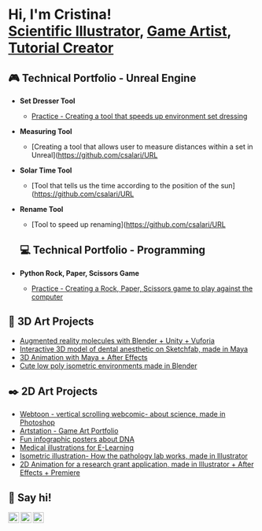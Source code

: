<h1>Hi, I'm Cristina! <br/><a href="https://www.cristinasala.com">Scientific Illustrator</a>, <a href="https://www.linkedin.com/in/cristinasalaripoll/">Game Artist</a>, <a href="https://www.youtube.com/@cristinasala/videos">Tutorial Creator</a></h1>

<h2>🎮 Technical Portfolio - Unreal Engine</h2>

- <b>Set Dresser Tool</b>
  - [Practice - Creating a tool that speeds up environment set dressing](https://github.com/csalari/SetDresserTool/tree/main)
- <b>Measuring Tool</b>
  - [Creating a tool that allows user to measure distances within a set in Unreal](https://github.com/csalari/URL
- <b>Solar Time Tool</b>
  - [Tool that tells us the time according to the position of the sun](https://github.com/csalari/URL
- <b>Rename Tool</b>
  - [Tool to speed up renaming](https://github.com/csalari/URL
 
  <h2>💻 Technical Portfolio - Programming</h2>
- <b>Python Rock, Paper, Scissors Game</b>
  - [Practice - Creating a Rock, Paper, Scissors game to play against the computer](https://github.com/csalari/RockPaperScissors)


<h2>🧊 3D Art Projects </h2>

- [Augmented reality molecules with Blender + Unity + Vuforia](https://www.cristinasala.com/augmented-reality-molecules)
- [Interactive 3D model of dental anesthetic on Sketchfab, made in Maya](https://www.cristinasala.com/interactive-dental-model)
- [3D Animation with Maya + After Effects](https://www.cristinasala.com/conditioning-restoration-animation)
- [Cute low poly isometric environments made in Blender](https://www.cristinasala.com/lowpoly)

  
<h2>✒️ 2D Art Projects </h2>

- [Webtoon - vertical scrolling webcomic- about science, made in Photoshop](https://www.webtoons.com/en/canvas/cute-science/nervous-system/viewer?title_no=839942&episode_no=1)
- [Artstation - Game Art Portfolio](https://www.artstation.com/cristinasala)
- [Fun infographic posters about DNA](https://www.cristinasala.com/dna-infographics)
- [Medical illustrations for E-Learning](https://www.cristinasala.com/medical-illustrations)
- [Isometric illustration- How the pathology lab works, made in Illustrator](https://www.cristinasala.com/pathology-lab-interactive)
- [2D Animation for a research grant application, made in Illustrator + After Effects + Premiere](https://www.cristinasala.com/research-grant-animation)

<h2> 👋 Say hi! </h2>

[<img align="left" alt="Cristina Sala | LinkedIn" width="22px" src="https://cdn.jsdelivr.net/npm/simple-icons@v3/icons/linkedin.svg" />][linkedin]
[<img align="left" alt="Cristina Sala | YouTube" width="22px" src="https://cdn.jsdelivr.net/npm/simple-icons@v3/icons/youtube.svg" />][youtube]
[<img align="left" alt="Cristina Sala | Instagram" width="22px" src="https://cdn.jsdelivr.net/npm/simple-icons@v3/icons/instagram.svg" />][instagram]

[youtube]: https://www.youtube.com/@cristinasala/videos
[instagram]: https://www.instagram.com/cristinagraphics/
[linkedin]: https://www.linkedin.com/in/cristinasalaripoll
